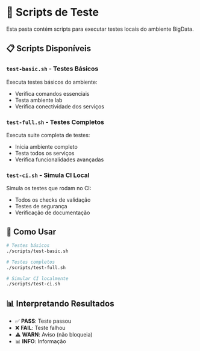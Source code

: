 # 🧪 Scripts de Teste

Esta pasta contém scripts para executar testes locais do ambiente BigData.

## 📋 Scripts Disponíveis

### `test-basic.sh` - Testes Básicos
Executa testes básicos do ambiente:
- Verifica comandos essenciais
- Testa ambiente lab
- Verifica conectividade dos serviços

### `test-full.sh` - Testes Completos  
Executa suite completa de testes:
- Inicia ambiente completo
- Testa todos os serviços
- Verifica funcionalidades avançadas

### `test-ci.sh` - Simula CI Local
Simula os testes que rodam no CI:
- Todos os checks de validação
- Testes de segurança
- Verificação de documentação

## 🚀 Como Usar

```bash
# Testes básicos
./scripts/test-basic.sh

# Testes completos  
./scripts/test-full.sh

# Simular CI localmente
./scripts/test-ci.sh
```

## 📊 Interpretando Resultados

- ✅ **PASS**: Teste passou
- ❌ **FAIL**: Teste falhou  
- ⚠️ **WARN**: Aviso (não bloqueia)
- 📊 **INFO**: Informação